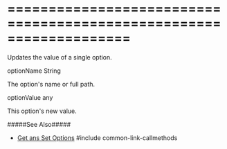 ===================================================================
===================================================================

<!--shortDescription-->
Updates the value of a single option.
<!--/shortDescription-->

<!--paramName1-->optionName<!--/paramName1-->
<!--paramType1-->String<!--/paramType1-->
<!--paramDescription1-->
The option's name or full path. 
<!--/paramDescription1-->

<!--paramName2-->optionValue<!--/paramName2-->
<!--paramType2-->any<!--/paramType2-->
<!--paramDescription2-->
This option's new value.
<!--/paramDescription2-->

<!--fullDescription-->
#####See Also#####
- [Get ans Set Options](/Documentation/Guide/Getting_Started/Widget_Basics_-_jQuery/Get_and_Set_Options/)
#include common-link-callmethods
<!--/fullDescription-->